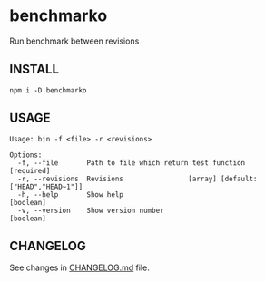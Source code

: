 # benchmarko
Run benchmark between revisions

INSTALL
---
```
npm i -D benchmarko
```

USAGE
---
```
Usage: bin -f <file> -r <revisions>

Options:
  -f, --file       Path to file which return test function            [required]
  -r, --revisions  Revisions                [array] [default: ["HEAD","HEAD~1"]]
  -h, --help       Show help                                           [boolean]
  -v, --version    Show version number                                 [boolean]
```

CHANGELOG
---
See changes in [CHANGELOG.md](CHANGELOG.md) file.
